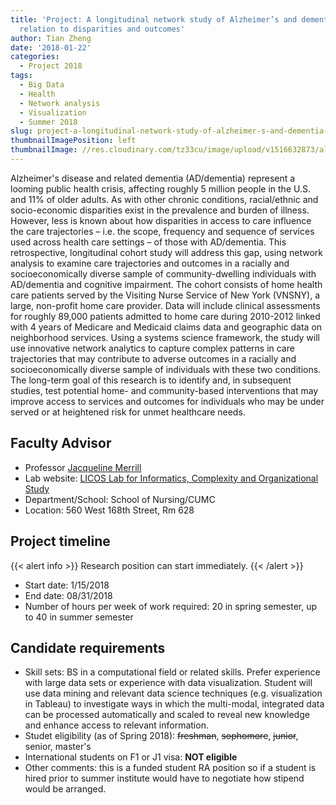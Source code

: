 ```yaml
---
title: 'Project: A longitudinal network study of Alzheimer’s and dementia care in
  relation to disparities and outcomes'
author: Tian Zheng
date: '2018-01-22'
categories:
  - Project 2018
tags:
  - Big Data
  - Health
  - Network analysis
  - Visualization
  - Summer 2018
slug: project-a-longitudinal-network-study-of-alzheimer-s-and-dementia-care-in-relation-to-disparities-and-outcomes
thumbnailImagePosition: left
thumbnailImage: //res.cloudinary.com/tz33cu/image/upload/v1516632873/alzheimer_geczxt.jpg
---
```

Alzheimer's disease and related dementia (AD/dementia) represent a looming public health crisis, affecting roughly 5 million people in the U.S. and 11% of older adults. As with other chronic conditions, racial/ethnic and socio-economic disparities exist in the prevalence and burden of illness. However, less is known about how disparities in access to care influence the care trajectories – i.e. the scope, frequency and sequence of services used across health care settings – of those with AD/dementia. This retrospective, longitudinal cohort study will address this gap, using network analysis to examine care trajectories and outcomes in a racially and socioeconomically diverse sample of community-dwelling individuals with AD/dementia and cognitive impairment. The cohort consists of home health care patients served by the Visiting Nurse Service of New York (VNSNY), a large, non-profit home care provider. Data will include clinical assessments for roughly 89,000 patients admitted to home care during 2010-2012 linked with 4 years of Medicare and Medicaid claims data and geographic data on neighborhood services. Using a systems science framework, the study will use innovative network analytics to capture complex patterns in care trajectories that may contribute to adverse outcomes in a racially and socioeconomically diverse sample of individuals with these two conditions. The long-term goal of this research is to identify and, in subsequent studies, test potential home- and community-based interventions that may improve access to services and outcomes for individuals who may be under served or at heightened risk for unmet healthcare needs.

## Faculty Advisor
+ Professor [Jacqueline Merrill](http://nursing.columbia.edu/profile/jmerrill)
+ Lab website: [LICOS Lab for Informatics, Complexity and Organizational Study](http://nursing.columbia.edu/research/center-health-policy/lab-informatics-complexity-and-organizational-study-licos)
+ Department/School: School of Nursing/CUMC
+ Location: 560 West 168th Street, Rm 628

## Project timeline
{{< alert info >}}
Research position can start immediately. 
{{< /alert >}}

+ Start date: 1/15/2018
+ End date: 08/31/2018
+ Number of hours per week of work required: 20 in spring semester, up to 40 in summer semester

## Candidate requirements
+ Skill sets: BS in a computational field or related skills. 
Prefer experience with large data sets or experience with data visualization. Student will use data mining and relevant data science techniques (e.g. visualization in Tableau) to investigate ways in which the multi-modal, integrated data can be processed automatically and scaled to reveal new knowledge and enhance access to relevant information. 
+ Studet eligibility  (as of Spring 2018): ~~freshman~~, ~~sophomore~~, ~~junior~~, senior, master's
+ International students on F1 or J1 visa: **NOT eligible**
+ Other comments: this is a funded student RA position so if a student is hired prior to summer institute would have to negotiate how stipend would be arranged.